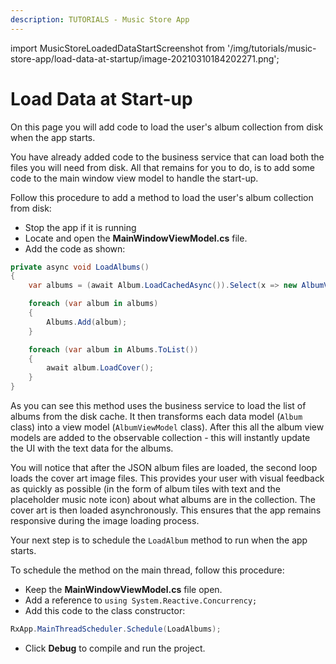```yaml
---
description: TUTORIALS - Music Store App
---
```


import MusicStoreLoadedDataStartScreenshot from '/img/tutorials/music-store-app/load-data-at-startup/image-20210310184202271.png';

# Load Data at Start-up

On this page you will add code to load the user's album collection from disk when the app starts.

You have already added code to the business service that can load both the files you will need from disk. All that remains for you to do, is to add some code to the main window view model to handle the start-up.

Follow this procedure to add a method to load the user's album collection from disk:

- Stop the app if it is running
- Locate and open the **MainWindowViewModel.cs** file.
- Add the code as shown:

```csharp
private async void LoadAlbums()
{
    var albums = (await Album.LoadCachedAsync()).Select(x => new AlbumViewModel(x));

    foreach (var album in albums)
    {
        Albums.Add(album);
    }

    foreach (var album in Albums.ToList())
    {
        await album.LoadCover();
    }
}
```

As you can see this method uses the business service to load the list of albums from the disk cache. It then transforms each data model (`Album` class) into a view model (`AlbumViewModel` class). After this all the album view models are added to the observable collection - this will instantly update the UI with the text data for the albums.

You will notice that after the JSON album files are loaded, the second loop loads the cover art image files. This provides your user with visual feedback as quickly as possible (in the form of album tiles with text and the placeholder music note icon) about what albums are in the collection. The cover art is then loaded asynchronously. This ensures that the app remains responsive during the image loading process.

Your next step is to schedule the `LoadAlbum` method to run when the app starts.

To schedule the method on the main thread, follow this procedure:

- Keep the **MainWindowViewModel.cs** file open.
- Add a reference to `using System.Reactive.Concurrency;`
- Add this code to the class constructor:

```csharp
RxApp.MainThreadScheduler.Schedule(LoadAlbums);
```

- Click **Debug** to compile and run the project.

<p><img className="image-medium-zoom" src={MusicStoreLoadedDataStartScreenshot} alt="" /></p>
